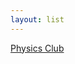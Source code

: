 ```yaml
---
layout: list
---
```


<a class="btn btn-primary" href="https://usdinvolved.usd.edu/organization/usdphysicsclub" role="button">Physics Club</a>

